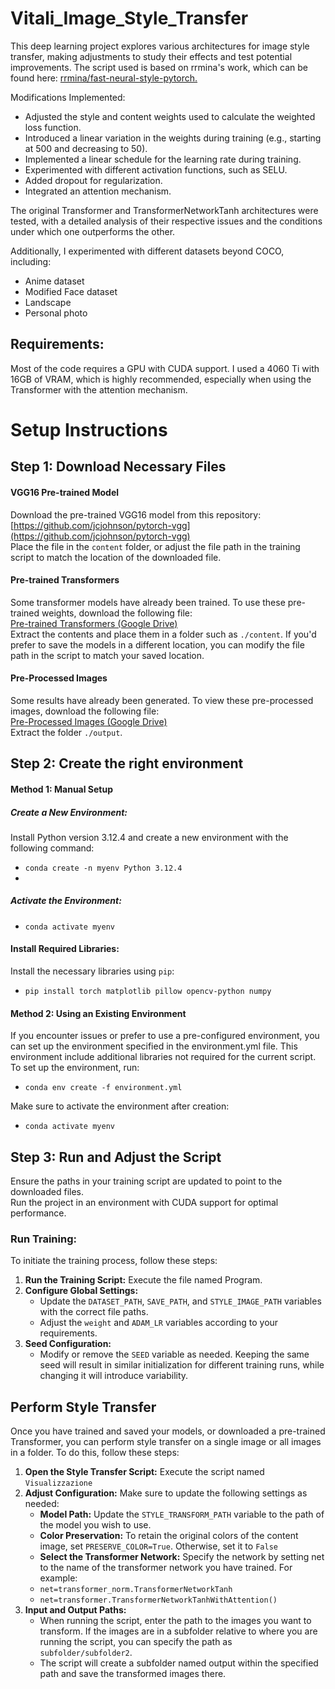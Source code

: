 # Vitali_Image_Style_Transfer
This deep learning project explores various architectures for image style transfer, making adjustments to study their effects and test potential improvements. The script used is based on rrmina's work, which can be found here: [rrmina/fast-neural-style-pytorch.](https://github.com/rrmina/fast-neural-style-pytorch/tree/master)

Modifications Implemented:
- Adjusted the style and content weights used to calculate the weighted loss function.
- Introduced a linear variation in the weights during training (e.g., starting at 500 and decreasing to 50).
- Implemented a linear schedule for the learning rate during training.
- Experimented with different activation functions, such as SELU.
- Added dropout for regularization.
- Integrated an attention mechanism.

The original Transformer and TransformerNetworkTanh architectures were tested, with a detailed analysis of their respective issues and the conditions under which one outperforms the other.

Additionally, I experimented with different datasets beyond COCO, including:
  - Anime dataset 
  - Modified Face dataset
  - Landscape 
  - Personal photo

## Requirements: 

Most of the code requires a GPU with CUDA support. I used a 4060 Ti with 16GB of VRAM, which is highly recommended, especially when using the Transformer with the attention mechanism.


# Setup Instructions

## Step 1: Download Necessary Files

#### VGG16 Pre-trained Model
Download the pre-trained VGG16 model from this repository:  
[https://github.com/jcjohnson/pytorch-vgg](https://github.com/jcjohnson/pytorch-vgg)  
Place the file in the `content` folder, or adjust the file path in the training script to match the location of the downloaded file.

#### Pre-trained Transformers
Some transformer models have already been trained. To use these pre-trained weights, download the following file:  
[Pre-trained Transformers (Google Drive)](https://drive.google.com/file/d/1KonkFWUoCf-CyGY6HZ9Ea3bq703DHOO4/view?usp=drive_link)  
Extract the contents and place them in a folder such as `./content`. If you'd prefer to save the models in a different location, you can modify the file path in the script to match your saved location.

#### Pre-Processed Images
Some results have already been generated. To view these pre-processed images, download the following file:  
[Pre-Processed Images (Google Drive)](https://drive.google.com/file/d/1kcZeW-pgMJyBanEYk4ghpqE89x6h_ohQ/view?usp=drive_link)  
Extract the folder `./output`.

## Step 2: Create the right environment
#### Method 1:  Manual Setup

##### Create a New Environment: 
Install Python version 3.12.4 and create a new environment with the following command:
- `conda create -n myenv Python 3.12.4`
- 
##### Activate the Environment:
- `conda activate myenv`

#### Install Required Libraries: 
Install the necessary libraries using `pip`:
- `pip install torch matplotlib pillow opencv-python numpy`


#### Method 2: Using an Existing Environment
If you encounter issues or prefer to use a pre-configured environment, you can set up the environment specified in the environment.yml file. This environment include additional libraries not required for the current script. To set up the environment, run:
- `conda env create -f environment.yml`
  
Make sure to activate the environment after creation:
- `conda activate myenv`

## Step 3: Run and Adjust the Script

Ensure the paths in your training script are updated to point to the downloaded files.  
Run the project in an environment with CUDA support for optimal performance.

### Run Training:
To initiate the training process, follow these steps:

1) **Run the Training Script:** Execute the file named Program.
2) **Configure Global Settings:**
   - Update the `DATASET_PATH`, `SAVE_PATH`, and `STYLE_IMAGE_PATH` variables with the correct file paths.
   - Adjust the `weight` and `ADAM_LR` variables according to your requirements.
3) **Seed Configuration:**
   - Modify or remove the `SEED` variable as needed. Keeping the same seed will result in similar initialization for different training runs, while changing it will introduce variability.

## Perform Style Transfer
Once you have trained and saved your models, or downloaded a pre-trained Transformer, you can perform style transfer on a single image or all images in a folder. To do this, follow these steps:
1) **Open the Style Transfer Script:** Execute the script named `Visualizzazione`
2) **Adjust Configuration:** Make sure to update the following settings as needed:
   - **Model Path:** Update the `STYLE_TRANSFORM_PATH` variable to the path of the model you wish to use.
   - **Color Preservation:** To retain the original colors of the content image, set `PRESERVE_COLOR=True`. Otherwise, set it to `False` 
   - **Select the Transformer Network:** Specify the network by setting net to the name of the transformer network you have trained. For example:
   - `net=transformer_norm.TransformerNetworkTanh`
   - `net=transformer.TransformerNetworkTanhWithAttention()`
3) **Input and Output Paths:**
   - When running the script, enter the path to the images you want to transform. If the images are in a subfolder relative to where you are running the script, you can specify the path as `subfolder/subfolder2`.
   - The script will create a subfolder named output within the specified path and save the transformed images there.
